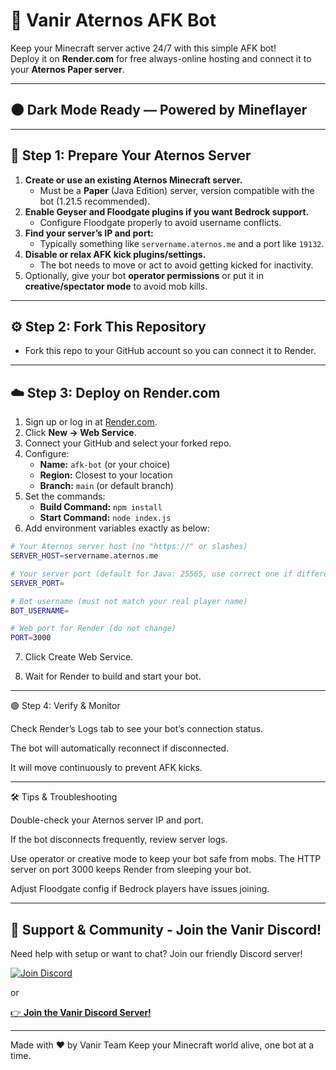 
# 🚀 Vanir Aternos AFK Bot

Keep your Minecraft server active 24/7 with this simple AFK bot!  
Deploy it on **Render.com** for free always-online hosting and connect it to your **Aternos Paper server**.

---

## 🌑 Dark Mode Ready — Powered by Mineflayer

---

## 🔧 Step 1: Prepare Your Aternos Server

1. **Create or use an existing Aternos Minecraft server.**  
   - Must be a **Paper** (Java Edition) server, version compatible with the bot (1.21.5 recommended).  
2. **Enable Geyser and Floodgate plugins if you want Bedrock support.**  
   - Configure Floodgate properly to avoid username conflicts.  
3. **Find your server’s IP and port:**  
   - Typically something like `servername.aternos.me` and a port like `19132`.  
4. **Disable or relax AFK kick plugins/settings.**  
   - The bot needs to move or act to avoid getting kicked for inactivity.  
5. Optionally, give your bot **operator permissions** or put it in **creative/spectator mode** to avoid mob kills.

---

## ⚙️ Step 2: Fork This Repository

- Fork this repo to your GitHub account so you can connect it to Render.

---

## ☁️ Step 3: Deploy on Render.com

1. Sign up or log in at [Render.com](https://render.com).  
2. Click **New → Web Service**.  
3. Connect your GitHub and select your forked repo.  
4. Configure:  
   - **Name:** `afk-bot` (or your choice)  
   - **Region:** Closest to your location  
   - **Branch:** `main` (or default branch)  
5. Set the commands:  
   - **Build Command:** `npm install`  
   - **Start Command:** `node index.js`  
6. Add environment variables exactly as below:  

```bash
# Your Aternos server host (no "https://" or slashes)
SERVER_HOST=servername.aternos.me

# Your server port (default for Java: 25565, use correct one if different)
SERVER_PORT=

# Bot username (must not match your real player name)
BOT_USERNAME=

# Web port for Render (do not change)
PORT=3000
```

7. Click Create Web Service.


8. Wait for Render to build and start your bot.




---

🟢 Step 4: Verify & Monitor

Check Render’s Logs tab to see your bot’s connection status.

The bot will automatically reconnect if disconnected.

It will move continuously to prevent AFK kicks.



---

🛠️ Tips & Troubleshooting

Double-check your Aternos server IP and port.

If the bot disconnects frequently, review server logs.

Use operator or creative mode to keep your bot safe from mobs.
The HTTP server on port 3000 keeps Render from sleeping your bot.

Adjust Floodgate config if Bedrock players have issues joining.



---


## 💬 Support & Community - Join the Vanir Discord!

Need help with setup or want to chat? Join our friendly Discord server!


[![Join Discord](https://img.shields.io/discord/1352670524395880549?label=Join%20Vanir%20Support%20Discord%20&style=for-the-badge)](https://discord.gg/W4HBMCRFPF)

or

[👉 **Join the Vanir Discord Server!**](https://discord.gg/vanir)




---

Made with ❤️ by Vanir Team
Keep your Minecraft world alive, one bot at a time.

